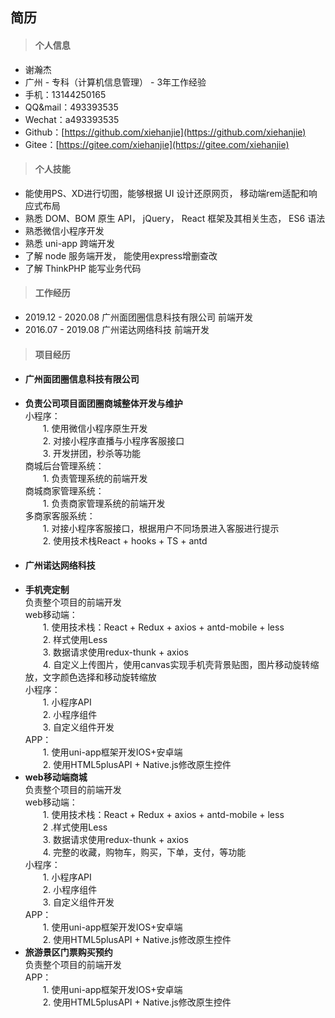 ## 简历

>#### **个人信息**  

- 谢瀚杰
- 广州 - 专科（计算机信息管理） - 3年工作经验
- 手机：13144250165    
- QQ&mail：493393535
- Wechat：a493393535
- Github：[https://github.com/xiehanjie](https://github.com/xiehanjie)
- Gitee：[https://gitee.com/xiehanjie](https://gitee.com/xiehanjie)

>#### **个人技能**  

- 能使用PS、XD进行切图，能够根据 UI 设计还原网页， 移动端rem适配和响应式布局
- 熟悉 DOM、BOM 原生 API， jQuery， React 框架及其相关生态， ES6 语法
- 熟悉微信小程序开发 
- 熟悉 uni-app 跨端开发
- 了解 node 服务端开发， 能使用express增删查改
- 了解 ThinkPHP 能写业务代码

>#### **工作经历**  

- 2019.12 - 2020.08   广州面团圈信息科技有限公司 前端开发
- 2016.07 - 2019.08   广州诺达网络科技  前端开发

>#### **项目经历**  
- #### 广州面团圈信息科技有限公司<br/>
- **负责公司项目面团圈商城整体开发与维护**<br/>
    小程序：<br/>
    &emsp;&emsp;1. 使用微信小程序原生开发<br/>
    &emsp;&emsp;2. 对接小程序直播与小程序客服接口<br/>
    &emsp;&emsp;3. 开发拼团，秒杀等功能<br/>
    商城后台管理系统：<br/>
    &emsp;&emsp;1. 负责管理系统的前端开发<br/>
    商城商家管理系统：<br/>
    &emsp;&emsp;1. 负责商家管理系统的前端开发<br/>
    多商家客服系统：<br/>
    &emsp;&emsp;1. 对接小程序客服接口，根据用户不同场景进入客服进行提示<br/>
    &emsp;&emsp;2. 使用技术栈React + hooks + TS + antd<br/>
- #### 广州诺达网络科技<br/>
- **手机壳定制**<br/>
    负责整个项目的前端开发<br/>
    web移动端：<br/>
    &emsp;&emsp;1. 使用技术栈：React + Redux + axios + antd-mobile + less<br/>
    &emsp;&emsp;2. 样式使用Less<br/>
    &emsp;&emsp;3. 数据请求使用redux-thunk + axios<br/>
    &emsp;&emsp;4. 自定义上传图片，使用canvas实现手机壳背景贴图，图片移动旋转缩放，文字颜色选择和移动旋转缩放<br/>
    小程序：<br/>
    &emsp;&emsp;1. 小程序API<br/>
    &emsp;&emsp;2. 小程序组件<br/>
    &emsp;&emsp;3. 自定义组件开发<br/>
    APP：<br/>
    &emsp;&emsp;1. 使用uni-app框架开发IOS+安卓端<br/>
    &emsp;&emsp;2. 使用HTML5plusAPI + Native.js修改原生控件<br/>
- **web移动端商城**<br/>
    负责整个项目的前端开发<br/>
    web移动端：<br/>
    &emsp;&emsp;1. 使用技术栈：React + Redux + axios + antd-mobile + less<br/>
    &emsp;&emsp;2 .样式使用Less<br/>
    &emsp;&emsp;3. 数据请求使用redux-thunk + axios<br/>
    &emsp;&emsp;4. 完整的收藏，购物车，购买，下单，支付，等功能<br/>
    小程序：<br/>
    &emsp;&emsp;1. 小程序API<br/>
    &emsp;&emsp;2. 小程序组件<br/>
    &emsp;&emsp;3. 自定义组件开发<br/>
    APP：<br/>
    &emsp;&emsp;1. 使用uni-app框架开发IOS+安卓端<br/>
    &emsp;&emsp;2. 使用HTML5plusAPI + Native.js修改原生控件<br/>
- **旅游景区门票购买预约**<br/>
    负责整个项目的前端开发<br/>
    APP：<br/>
    &emsp;&emsp;1. 使用uni-app框架开发IOS+安卓端<br/>
    &emsp;&emsp;2. 使用HTML5plusAPI + Native.js修改原生控件<br/>
